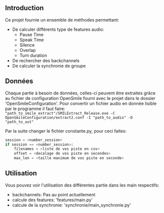 ## Introduction

Ce projet fournie un ensemble de méthodes permettant:
* De calculer différents type de features audio: 
    * Pause Time
    * Speak Time
    * Silence
    * Overlap
    * Turn duration
* De rechercher des backchannels
* De calculer la synchronie de groupe

## Données
Chaque partie à besoin de données, celles-ci peuvent être extraites grâce au fichier de configuration OpenSmile fourni avec le projet dans le dossier 'OpenSmileConfiguration'.
Pour convertir un fichier audio en donnée lisible par le programme il faut faire: 
```"path_to_smile_extract"/SMILExtract_Release.exe -C OpenSmileConfiguration/extract2.conf -I "path_to_audio" -O "path_to_out"```

Par la suite changer le fichier constante.py, pour ceci faites:
````python
session = <number_session>
if session == <number_session>:
    filenames = <liste de vos piste en csv>
    offset = <decalage de vos piste en secondes>
    max_len = <taille maximum de vos piste en seconde>
````

## Utilisation
Vous pouvez voir l'utilisation des différentes partie dans les main respectifs:
* backchannels: Pas au point actuellement
* calcule des features: 'features/main.py'
* calcule de la synchronie: 'synchronie/main_synchronie.py'



